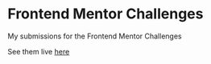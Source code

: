 # Frontend Mentor Challenges

My submissions for the Frontend Mentor Challenges

See them live [here](https://frontend-mentor-challenges-pk.netlify.app/)